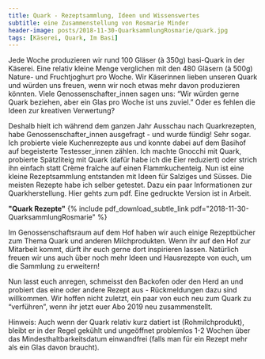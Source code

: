 ```yaml
---
title: Quark - Rezeptsammlung, Ideen und Wissenswertes
subtitle: eine Zusammenstellung von Rosmarie Minder
header-image: posts/2018-11-30-QuarksammlungRosmarie/quark.jpg
tags: [Käserei, Quark, Im Basi]
---
```


Jede Woche produzieren wir rund 100 Gläser (à 350g) basi-Quark in der Käserei. Eine relativ kleine Menge verglichen mit
den 480 Gläsern (à 500g) Nature- und Fruchtjoghurt pro Woche. Wir Käserinnen lieben unseren Quark und würden uns freuen, 
wenn wir noch etwas mehr davon produzieren könnten. Viele Genossenschafter_innen sagen uns: “Wir würden gerne Quark beziehen, 
aber ein Glas pro Woche ist uns zuviel.” Oder es fehlen die Ideen zur kreativen Verwertung?

Deshalb hielt ich während dem ganzen Jahr Ausschau nach Quarkrezepten, habe Genossenschafter_innen ausgefragt - und wurde 
fündig! Sehr sogar. Ich probierte viele Kuchenrezepte aus und konnte dabei auf dem Basihof auf begeisterte Testesser_innen 
zählen. Ich machte Gnocchi mit Quark, probierte Spätzliteig mit Quark (dafür habe ich die Eier reduziert) oder strich ihn 
einfach statt Crème fraîche auf einen Flammkuchenteig. 
Nun ist eine kleine Rezeptsammlung entstanden mit Ideen für Salziges und Süsses. Die meisten Rezepte habe ich selber getestet. Dazu ein paar Informationen zur Quarkherstellung. Hier gehts zum pdf. Eine gedruckte Version ist in Arbeit.

**"Quark Rezepte"** {% include pdf_download_subtle_link pdf="2018-11-30-QuarksammlungRosmarie" %}

Im Genossenschaftsraum auf dem Hof haben wir auch einige Rezeptbücher zum Thema Quark und anderen Milchprodukten. 
Wenn ihr auf den Hof zur Mitarbeit kommt, dürft ihr euch gerne dort inspirieren lassen. Natürlich freuen wir uns auch 
über noch mehr Ideen und Hausrezepte von euch, um die Sammlung zu erweitern!

Nun lasst euch anregen, schmeisst den Backofen oder den Herd an und probiert das eine oder andere Rezept aus - Rückmeldungen 
dazu sind willkommen. Wir hoffen nicht zuletzt, ein paar von euch neu zum Quark zu “verführen”, 
wenn ihr jetzt euer Abo 2019 neu zusammenstellt.

Hinweis: Auch wenn der Quark relativ kurz datiert ist (Rohmilchprodukt), bleibt er in der Regel gekühlt und ungeöffnet 
problemlos 1-2 Wochen über das Mindesthaltbarkeitsdatum einwandfrei (falls man für ein Rezept mehr als ein Glas davon 
braucht).


